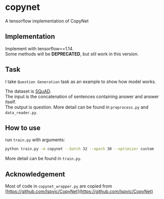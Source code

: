 # copynet

A tensorflow implementation of CopyNet

## Implementation
Implement with tensorflow==1.14.  
Some methods will be **DEPRECATED**, but stil work in this version. 

## Task
I take `Question Generation` task as an example to show how model works.

The dataset is [SQuAD](https://rajpurkar.github.io/SQuAD-explorer/).  
The input is the concatenation of sentences containing answer and answer itself.  
The output is question. More detail can be found in `preprocess.py` and `data_reader.py`.

## How to use
run `train.py` with arguments:
```bash
python train.py -m copynet --batch 32 --epoch 30 --optimizer custom
```
More detail can be found in `train.py`.

## Acknowledgement
Most of code in `copynet_wrapper.py` are copied from [https://github.com/lspvic/CopyNet](https://github.com/lspvic/CopyNet)
